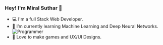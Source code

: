 ### Hey! I'm Miral Suthar 👋

- 💻 I'm a full Stack Web Developer.
- 🌱 I’m currently learning Machine Learning and Deep Neural Networks.         ![Programmer](https://user-images.githubusercontent.com/57826091/114713794-1a0d7980-9d4f-11eb-8962-36d7b8db6046.gif)
- 💚 Love to make games and UX/UI Designs.

 


